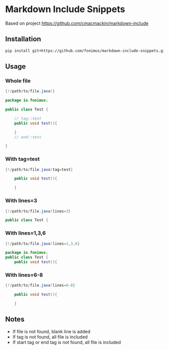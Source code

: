 # Markdown Include Snippets

Based on project https://github.com/cmacmackin/markdown-include

## Installation

```sh
pip install git+https://github.com/fonimus/markdown-include-snippets.git
```

## Usage
  
### Whole file

```java
{!/path/to/file.java!}
```

```java
package io.fonimus;

public class Test {

    // tag::test
    public void test(){

    }
    // end::test

}
```

### With tag=test

```java
{!/path/to/file.java!tag=test}
```

```java
    public void test(){

    }
```

### With lines=3

```java
{!/path/to/file.java!lines=3}
```

```java
public class Test {
```

### With lines=1,3,6

```java
{!/path/to/file.java!lines=1,3,6}
```

```java
package io.fonimus;
public class Test {
    public void test(){
```

### With lines=6-8

```java
{!/path/to/file.java!lines=6-8}
```

```java
    public void test(){

    }
```
  
  
## Notes

* If file is not found, blank line is added
* If tag is not found, all file is included
* If start tag or end tag is not found, all file is included

